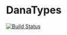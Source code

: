 # DanaTypes

[![Build Status](https://travis-ci.org/DANA-Laboratory/DanaTypes.jl.svg?branch=master)](https://travis-ci.org/DANA-Laboratory/DanaTypes.jl)
